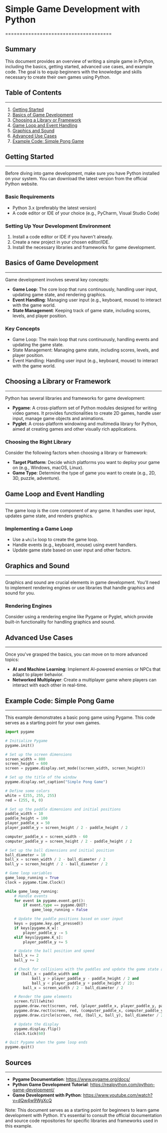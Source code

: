 # Simple Game Development with Python
=====================================

**Summary**
------------

This document provides an overview of writing a simple game in Python, including the basics, getting started, advanced use cases, and example code. The goal is to equip beginners with the knowledge and skills necessary to create their own games using Python.

## Table of Contents
-----------------

1. [Getting Started](#getting-started)
2. [Basics of Game Development](#basics-of-game-development)
3. [Choosing a Library or Framework](#choosing-a-library-or-framework)
4. [Game Loop and Event Handling](#game-loop-and-event-handling)
5. [Graphics and Sound](#graphics-and-sound)
6. [Advanced Use Cases](#advanced-use-cases)
7. [Example Code: Simple Pong Game](#example-code-simple-pong-game)

## Getting Started
-----------------

Before diving into game development, make sure you have Python installed on your system. You can download the latest version from the official Python website.

### Basic Requirements

* Python 3.x (preferably the latest version)
* A code editor or IDE of your choice (e.g., PyCharm, Visual Studio Code)

### Setting Up Your Development Environment

1. Install a code editor or IDE if you haven't already.
2. Create a new project in your chosen editor/IDE.
3. Install the necessary libraries and frameworks for game development.

## Basics of Game Development
-----------------------------

Game development involves several key concepts:

* **Game Loop**: The core loop that runs continuously, handling user input, updating game state, and rendering graphics.
* **Event Handling**: Managing user input (e.g., keyboard, mouse) to interact with the game world.
* **State Management**: Keeping track of game state, including scores, levels, and player position.

### Key Concepts

* Game Loop: The main loop that runs continuously, handling events and updating the game state.
* State Management: Managing game state, including scores, levels, and player position.
* Event Handling: Handling user input (e.g., keyboard, mouse) to interact with the game world.

## Choosing a Library or Framework
------------------------------------

Python has several libraries and frameworks for game development:

* **Pygame**: A cross-platform set of Python modules designed for writing video games. It provides functionalities to create 2D games, handle user input, manage game objects and animations.
* **Pyglet**: A cross-platform windowing and multimedia library for Python, aimed at creating games and other visually rich applications.

### Choosing the Right Library

Consider the following factors when choosing a library or framework:

* **Target Platform**: Decide which platforms you want to deploy your game on (e.g., Windows, macOS, Linux).
* **Game Type**: Determine the type of game you want to create (e.g., 2D, 3D, puzzle, adventure).

## Game Loop and Event Handling
---------------------------------

The game loop is the core component of any game. It handles user input, updates game state, and renders graphics.

### Implementing a Game Loop

* Use a `while` loop to create the game loop.
* Handle events (e.g., keyboard, mouse) using event handlers.
* Update game state based on user input and other factors.

## Graphics and Sound
----------------------

Graphics and sound are crucial elements in game development. You'll need to implement rendering engines or use libraries that handle graphics and sound for you.

### Rendering Engines

Consider using a rendering engine like Pygame or Pyglet, which provide built-in functionality for handling graphics and sound.

## Advanced Use Cases
----------------------

Once you've grasped the basics, you can move on to more advanced topics:

* **AI and Machine Learning**: Implement AI-powered enemies or NPCs that adapt to player behavior.
* **Networked Multiplayer**: Create a multiplayer game where players can interact with each other in real-time.

## Example Code: Simple Pong Game
---------------------------------

This example demonstrates a basic pong game using Pygame. This code serves as a starting point for your own games.

```python
import pygame

# Initialize Pygame
pygame.init()

# Set up the screen dimensions
screen_width = 800
screen_height = 600
screen = pygame.display.set_mode((screen_width, screen_height))

# Set up the title of the window
pygame.display.set_caption("Simple Pong Game")

# Define some colors
white = (255, 255, 255)
red = (255, 0, 0)

# Set up the paddle dimensions and initial positions
paddle_width = 10
paddle_height = 100
player_paddle_x = 50
player_paddle_y = screen_height / 2 - paddle_height / 2

computer_paddle_x = screen_width - 60
computer_paddle_y = screen_height / 2 - paddle_height / 2

# Set up the ball dimensions and initial position
ball_diameter = 10
ball_x = screen_width / 2 - ball_diameter / 2
ball_y = screen_height / 2 - ball_diameter / 2

# Game loop variables
game_loop_running = True
clock = pygame.time.Clock()

while game_loop_running:
    # Handle events
    for event in pygame.event.get():
        if event.type == pygame.QUIT:
            game_loop_running = False

    # Update the paddle positions based on user input
    keys = pygame.key.get_pressed()
    if keys[pygame.K_w]:
        player_paddle_y -= 5
    elif keys[pygame.K_s]:
        player_paddle_y += 5

    # Update the ball position and speed
    ball_x += 2
    ball_y += 2

    # Check for collisions with the paddles and update the game state accordingly
    if (ball_x < paddle_width and
            ball_y > player_paddle_y - paddle_height / 2 and
            ball_y < player_paddle_y + paddle_height / 2):
        ball_x = screen_width / 2 - ball_diameter / 2

    # Render the game elements
    screen.fill(white)
    pygame.draw.rect(screen, red, (player_paddle_x, player_paddle_y, paddle_width, paddle_height))
    pygame.draw.rect(screen, red, (computer_paddle_x, computer_paddle_y, paddle_width, paddle_height))
    pygame.draw.circle(screen, red, (ball_x, ball_y), ball_diameter / 2)

    # Update the display
    pygame.display.flip()
    clock.tick(60)

# Quit Pygame when the game loop ends
pygame.quit()
```

## Sources
------------

* **Pygame Documentation**: <https://www.pygame.org/docs/>
* **Python Game Development Tutorial**: <https://realpython.com/python-game-development/>
* **Game Development with Python**: <https://www.youtube.com/watch?v=dQw4w9WgXcQ>

Note: This document serves as a starting point for beginners to learn game development with Python. It's essential to consult the official documentation and source code repositories for specific libraries and frameworks used in this example.
